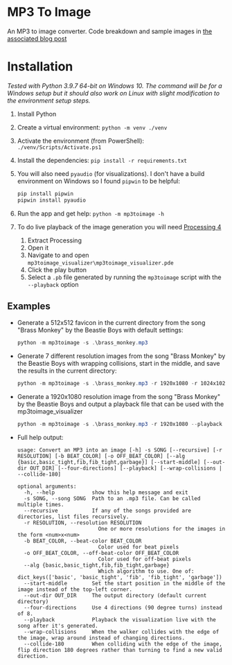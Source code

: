# MP3 To Image

An MP3 to image converter. Code breakdown and sample images in [the associated blog post](https://seanlaplante.com/index.php/2021/10/27/creating-an-icon-from-a-song/)

# Installation

_Tested with Python 3.9.7 64-bit on Windows 10. The command will be for a Windows setup but it should also work on Linux with slight modification to the environment setup steps._

1. Install Python
1. Create a virtual environment: `python -m venv ./venv`
1. Activate the environment (from PowerShell): `./venv/Scripts/Activate.ps1`
1. Install the dependencies: `pip install -r requirements.txt`
1. You will also need `pyaudio` (for visualizations). I don't have a build environment on Windows so I found `pipwin` to be helpful:

    ```PowerShell
    pip install pipwin
    pipwin install pyaudio
    ```

1. Run the app and get help: `python -m mp3toimage -h`
1. To do live playback of the image generation you will need [Processing 4](https://processing.org/)
    1. Extract Processing
    1. Open it
    1. Navigate to and open `mp3toimage_visualizer\mp3toimage_visualizer.pde`
    1. Click the play button
    1. Select a `.pb` file generated by running the `mp3toimage` script with the `--playback` option

## Examples

* Generate a 512x512 favicon in the current directory from the song "Brass Monkey" by the Beastie Boys with default settings:

    ```PowerShell
    python -m mp3toimage -s .\brass_monkey.mp3
    ```

* Generate 7 different resolution images from the song "Brass Monkey" by the Beastie Boys with wrapping collisions, start in the middle, and save the results in the current directory:

    ```PowerShell
    python -m mp3toimage -s .\brass_monkey.mp3 -r 1920x1080 -r 1024x1024 -r 512x512 -r 32x32 -r 48x48 -r 96x96 -r 128x128 --wrap-collision --start-middle
    ```

* Generate a 1920x1080 resolution image from the song "Brass Monkey" by the Beastie Boys and output a playback file that can be used with the mp3toimage_visualizer

    ```PowerShell
    python -m mp3toimage -s .\brass_monkey.mp3 -r 1920x1080 --playback
    ```

* Full help output:

    ```
    usage: Convert an MP3 into an image [-h] -s SONG [--recursive] [-r RESOLUTION] [-b BEAT_COLOR] [-o OFF_BEAT_COLOR] [--alg {basic,basic_tight,fib,fib_tight,garbage}] [--start-middle] [--out-dir OUT_DIR] [--four-directions] [--playback] [--wrap-collisions | --collide-180]

    optional arguments:
      -h, --help            show this help message and exit
      -s SONG, --song SONG  Path to an .mp3 file. Can be called multiple times.
      --recursive           If any of the songs provided are directories, list files recursively.
      -r RESOLUTION, --resolution RESOLUTION
                              One or more resolutions for the images in the form <num>x<num>
      -b BEAT_COLOR, --beat-color BEAT_COLOR
                              Color used for beat pixels
      -o OFF_BEAT_COLOR, --off-beat-color OFF_BEAT_COLOR
                              Color used for off-beat pixels
      --alg {basic,basic_tight,fib,fib_tight,garbage}
                              Which algorithm to use. One of: dict_keys(['basic', 'basic_tight', 'fib', 'fib_tight', 'garbage'])
      --start-middle        Set the start position in the middle of the image instead of the top-left corner.
      --out-dir OUT_DIR     The output directory (default current directory)
      --four-directions     Use 4 directions (90 degree turns) instead of 8.
      --playback            Playback the visualization live with the song after it's generated.
      --wrap-collisions     When the walker collides with the edge of the image, wrap around instead of changing directions.
      --collide-180         When colliding with the edge of the image, flip direction 180 degrees rather than turning to find a new valid direction.
    ```

